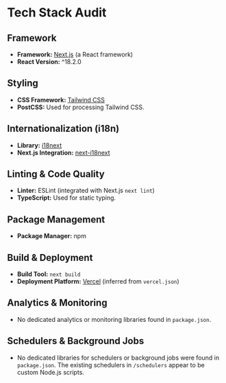 # Tech Stack Audit

## Framework

*   **Framework:** [Next.js](https://nextjs.org/) (a React framework)
*   **React Version:** ^18.2.0

## Styling

*   **CSS Framework:** [Tailwind CSS](https://tailwindcss.com/)
*   **PostCSS:** Used for processing Tailwind CSS.

## Internationalization (i18n)

*   **Library:** [i18next](https://www.i18next.com/)
*   **Next.js Integration:** [next-i18next](https://github.com/i18next/next-i18next)

## Linting & Code Quality

*   **Linter:** ESLint (integrated with Next.js `next lint`)
*   **TypeScript:** Used for static typing.

## Package Management

*   **Package Manager:** npm

## Build & Deployment

*   **Build Tool:** `next build`
*   **Deployment Platform:** [Vercel](https://vercel.com/) (inferred from `vercel.json`)

## Analytics & Monitoring

*   No dedicated analytics or monitoring libraries found in `package.json`.

## Schedulers & Background Jobs

*   No dedicated libraries for schedulers or background jobs were found in `package.json`. The existing schedulers in `/schedulers` appear to be custom Node.js scripts.
